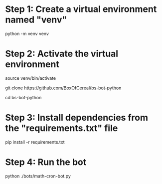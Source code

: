 # Step 1: Create a virtual environment named "venv"
python -m venv venv

# Step 2: Activate the virtual environment
source venv/bin/activate

git clone https://github.com/BoxOfCereal/bs-bot-python

cd bs-bot-python
# Step 3: Install dependencies from the "requirements.txt" file
pip install -r requirements.txt

# Step 4: Run the bot
python ./bots/math-cron-bot.py